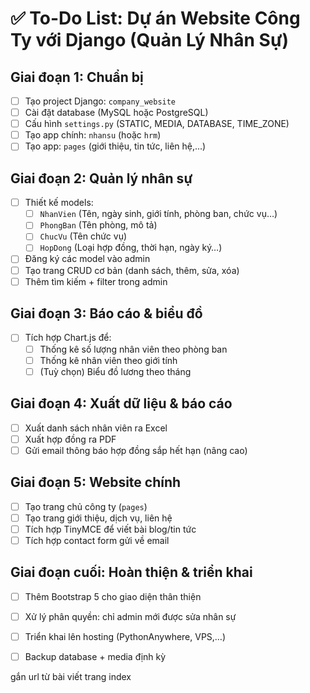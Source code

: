 
# ✅ To-Do List: Dự án Website Công Ty với Django (Quản Lý Nhân Sự)

## Giai đoạn 1: Chuẩn bị
- [ ] Tạo project Django: `company_website`
- [ ] Cài đặt database (MySQL hoặc PostgreSQL)
- [ ] Cấu hình `settings.py` (STATIC, MEDIA, DATABASE, TIME_ZONE)
- [ ] Tạo app chính: `nhansu` (hoặc `hrm`)
- [ ] Tạo app: `pages` (giới thiệu, tin tức, liên hệ,...)

## Giai đoạn 2: Quản lý nhân sự
- [ ] Thiết kế models:
  - [ ] `NhanVien` (Tên, ngày sinh, giới tính, phòng ban, chức vụ…)
  - [ ] `PhongBan` (Tên phòng, mô tả)
  - [ ] `ChucVu` (Tên chức vụ)
  - [ ] `HopDong` (Loại hợp đồng, thời hạn, ngày ký…)
- [ ] Đăng ký các model vào admin
- [ ] Tạo trang CRUD cơ bản (danh sách, thêm, sửa, xóa)
- [ ] Thêm tìm kiếm + filter trong admin

## Giai đoạn 3: Báo cáo & biểu đồ
- [ ] Tích hợp Chart.js để:
  - [ ] Thống kê số lượng nhân viên theo phòng ban
  - [ ] Thống kê nhân viên theo giới tính
  - [ ] (Tuỳ chọn) Biểu đồ lương theo tháng

## Giai đoạn 4: Xuất dữ liệu & báo cáo
- [ ] Xuất danh sách nhân viên ra Excel
- [ ] Xuất hợp đồng ra PDF
- [ ] Gửi email thông báo hợp đồng sắp hết hạn (nâng cao)

## Giai đoạn 5: Website chính
- [ ] Tạo trang chủ công ty (`pages`)
- [ ] Tạo trang giới thiệu, dịch vụ, liên hệ
- [ ] Tích hợp TinyMCE để viết bài blog/tin tức
- [ ] Tích hợp contact form gửi về email

## Giai đoạn cuối: Hoàn thiện & triển khai
- [ ] Thêm Bootstrap 5 cho giao diện thân thiện
- [ ] Xử lý phân quyền: chỉ admin mới được sửa nhân sự
- [ ] Triển khai lên hosting (PythonAnywhere, VPS,…)
- [ ] Backup database + media định kỳ



<!-- Cần làm -->
gắn url từ bài viết trang index
